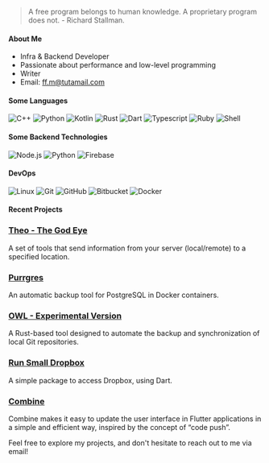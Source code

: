 > A free program belongs to human knowledge. A proprietary program does not. - Richard Stallman.

#### About Me

- Infra & Backend Developer
- Passionate about performance and low-level programming
- Writer
- Email: ff.m@tutamail.com

#### Some Languages

![C++](https://img.shields.io/badge/-C++-00599C?style=flat&logo=C%2B%2B&logoColor=white)
![Python](https://img.shields.io/badge/-Python-00599C?style=flat&logo=Python&logoColor=white)
![Kotlin](https://img.shields.io/badge/-Kotlin-007396?style=flat&logo=Kotlin&logoColor=white)
![Rust](https://img.shields.io/badge/-Rust-0175C2?style=flat&logo=Rust&logoColor=white)
![Dart](https://img.shields.io/badge/-Dart-0175C2?style=flat&logo=Dart&logoColor=white)
![Typescript](https://img.shields.io/badge/-Typescript-3178C6?style=flat&logo=Typescript&logoColor=white)
![Ruby](https://img.shields.io/badge/-Ruby-3178C6?style=flat&logo=Ruby&logoColor=white)
![Shell](https://img.shields.io/badge/-Shell-3178C6?style=flat&logo=gnubash&logoColor=white)

#### Some Backend Technologies

![Node.js](https://img.shields.io/badge/-Node.js-339933?style=flat&logo=Node.js&logoColor=white)
![Python](https://img.shields.io/badge/-Python-3776AB?style=flat&logo=Python&logoColor=white)
![Firebase](https://img.shields.io/badge/-Firebase-FFCA28?style=flat&logo=Firebase&logoColor=white)

#### DevOps

![Linux](https://img.shields.io/badge/-Linux-F05032?style=flat&logo=linux&logoColor=white)
![Git](https://img.shields.io/badge/-Git-F05032?style=flat&logo=git&logoColor=white)
![GitHub](https://img.shields.io/badge/-GitHub-181717?style=flat&logo=github&logoColor=white)
![Bitbucket](https://img.shields.io/badge/-Bitbucket-0052CC?style=flat&logo=bitbucket&logoColor=white)
![Docker](https://img.shields.io/badge/-Docker-2496ED?style=flat&logo=docker&logoColor=white)

#### Recent Projects

### [Theo - The God Eye](https://github.com/hi-im-aurelio/theo_gods_eye)

A set of tools that send information from your server (local/remote) to a specified location.

### [Purrgres](https://github.com/hi-im-aurelio/Purrgres)

An automatic backup tool for PostgreSQL in Docker containers.

### [OWL - Experimental Version](https://github.com/hi-im-aurelio/owl-experimental)

A Rust-based tool designed to automate the backup and synchronization of local Git repositories. 

### [Run Small Dropbox](https://github.com/fariosofernando/run-small-dropbox-package)

A simple package to access Dropbox, using Dart.

### [Combine](https://github.com/hi-im-aurelio/combine)

Combine makes it easy to update the user interface in Flutter applications in a simple and efficient way, inspired by the concept of “code push”.

Feel free to explore my projects, and don't hesitate to reach out to me via email!
